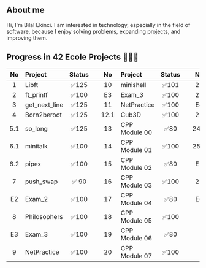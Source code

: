 ## About me
Hi, I'm Bilal Ekinci. I am interested in technology, especially in the field of software, because I enjoy solving problems, expanding projects, and improving them.

## Progress in 42 Ecole Projects 🌟🌟🌟

| No  | Project                                          | Status |   | No  | Project                                      | Status |   | No  | Project                                     | Status |
| :-: | :----------------------------------------------- | :----: | - | :-: | :------------------------------------------- | :----: | - | :-: | :------------------------------------------ | :----: |
| 1   | Libft       | ✅125  |   | 10   | minishell  | ✅101  |   | 21  | CPP Module 08 | 📝    |
| 2   | ft_printf| ✅100  |   | E3  | Exam_3 | ✅100  |   | 22  | CPP Module 09 | 📝    |
| 3   | get_next_line| ✅125  |   | 11  | NetPractice| ✅100  |   | E4  | Exam_4 | ✅100  |
| 4   | Born2beroot      | ✅125  |   | 12.1| Cub3D        | ✅100  |   | 23  | Inception    | ✅100     |
| 5.1 | so_long    | ✅125  |   | 13  | CPP Module 00 | ✅80   |   | 24.1| webserv  | 🔒    |
| 6.1 | minitalk  | ✅100  |   | 14  | CPP Module 01 | ✅100  |   | 25.2| ft_irc   | ✅100  |
| 6.2 | pipex        | ✅100  |   | 15  | CPP Module 02 | ✅80   |   | E5  | Exam_5     | ✅100  |
| 7   | push_swap |✅ 90   |   | 16  | CPP Module 03 | ✅100  |   | 26  | ft_transcendence        | 📝    |
| E2  | Exam_2| ✅100  |   | 17  | CPP Module 04 | ✅80   |   | E6  | Exam_6   | 📝    |
| 8   | Philosophers| ✅100  |   | 18  | CPP Module 05 | ✅100  |   
| E3  | Exam_3| ✅100  |   | 19  | CPP Module 06 | ✅80   |   |     |     |        |
| 9   | NetPractice| ✅100  |   | 20  | CPP Module 07 | ✅100  |   |     |       |        |
